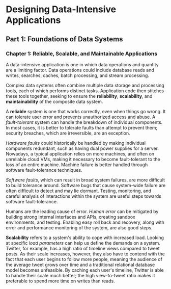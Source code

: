 # Designing Data-Intensive Applications

## Part 1: Foundations of Data Systems

### Chapter 1: Reliable, Scalable, and Maintainable Applications

A data-intensive application is one in which data operations and quantity are a limiting factor. Data operations could include database reads and writes, searches, caches, batch processing, and stream processing.

Complex data systems often combine multiple data storage and processing tools, each of which performs distinct tasks. Application code then stitches these tools together, seeking to ensure the **reliability**, **scalability**, and **maintainability** of the composite data system. 

A **reliable** system is one that works correctly, even when things go wrong. It can tolerate user error and prevents unauthorized access and abuse. A _fault-tolerant_ system can handle the breakdown of individual components. In most cases, it is better to tolerate faults than attempt to prevent them; security breaches, which are irreversible, are an exception.

_Hardware faults_ could historically be handled by making individual components redundant, such as having dual power supplies for a server. Nowadays, a typical application relies on more machines, and often on unreliable cloud VMs, making it necessary to become fault-tolerant to the loss of an entire machine. Machine failure is better handled through software fault-tolerance techniques. 

_Software faults_, which can result in broad system failures, are more difficult to build tolerance around. Software bugs that cause system-wide failure are often difficult to detect and may lie dormant. Testing, monitoring, and careful analysis of interactions within the system are useful steps towards software fault-tolerance.

Humans are the leading cause of error. _Human error_ can be mitigated by building strong internal interfaces and APIs, creating sandbox environments, and testing. Enabling easy roll back and recovery, along with error and performance monitoring of the system, are also good steps. 

**Scalability** refers to a system's ability to cope with increased load. Looking at specific _load parameters_ can help us define the demands on a system. Twitter, for example, has a high ratio of timeline views compared to tweet posts. As their scale increases, however, they also have to contend with the fact that each user begins to follow more people, meaning the audience of the average tweet grows over time and a traditional relational database model becomes unfeasible. By caching each user's timeline, Twitter is able to handle their scale much better; the high view-to-tweet ratio makes it preferable to spend more time on writes than reads.
